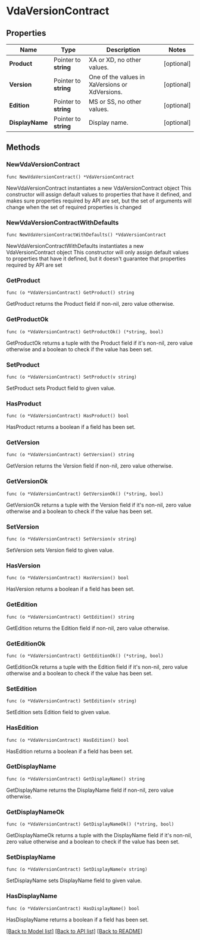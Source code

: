 # VdaVersionContract

## Properties

Name | Type | Description | Notes
------------ | ------------- | ------------- | -------------
**Product** | Pointer to **string** | XA or XD, no other values. | [optional] 
**Version** | Pointer to **string** | One of the values in XaVersions or XdVersions. | [optional] 
**Edition** | Pointer to **string** | MS or SS, no other values. | [optional] 
**DisplayName** | Pointer to **string** | Display name. | [optional] 

## Methods

### NewVdaVersionContract

`func NewVdaVersionContract() *VdaVersionContract`

NewVdaVersionContract instantiates a new VdaVersionContract object
This constructor will assign default values to properties that have it defined,
and makes sure properties required by API are set, but the set of arguments
will change when the set of required properties is changed

### NewVdaVersionContractWithDefaults

`func NewVdaVersionContractWithDefaults() *VdaVersionContract`

NewVdaVersionContractWithDefaults instantiates a new VdaVersionContract object
This constructor will only assign default values to properties that have it defined,
but it doesn't guarantee that properties required by API are set

### GetProduct

`func (o *VdaVersionContract) GetProduct() string`

GetProduct returns the Product field if non-nil, zero value otherwise.

### GetProductOk

`func (o *VdaVersionContract) GetProductOk() (*string, bool)`

GetProductOk returns a tuple with the Product field if it's non-nil, zero value otherwise
and a boolean to check if the value has been set.

### SetProduct

`func (o *VdaVersionContract) SetProduct(v string)`

SetProduct sets Product field to given value.

### HasProduct

`func (o *VdaVersionContract) HasProduct() bool`

HasProduct returns a boolean if a field has been set.

### GetVersion

`func (o *VdaVersionContract) GetVersion() string`

GetVersion returns the Version field if non-nil, zero value otherwise.

### GetVersionOk

`func (o *VdaVersionContract) GetVersionOk() (*string, bool)`

GetVersionOk returns a tuple with the Version field if it's non-nil, zero value otherwise
and a boolean to check if the value has been set.

### SetVersion

`func (o *VdaVersionContract) SetVersion(v string)`

SetVersion sets Version field to given value.

### HasVersion

`func (o *VdaVersionContract) HasVersion() bool`

HasVersion returns a boolean if a field has been set.

### GetEdition

`func (o *VdaVersionContract) GetEdition() string`

GetEdition returns the Edition field if non-nil, zero value otherwise.

### GetEditionOk

`func (o *VdaVersionContract) GetEditionOk() (*string, bool)`

GetEditionOk returns a tuple with the Edition field if it's non-nil, zero value otherwise
and a boolean to check if the value has been set.

### SetEdition

`func (o *VdaVersionContract) SetEdition(v string)`

SetEdition sets Edition field to given value.

### HasEdition

`func (o *VdaVersionContract) HasEdition() bool`

HasEdition returns a boolean if a field has been set.

### GetDisplayName

`func (o *VdaVersionContract) GetDisplayName() string`

GetDisplayName returns the DisplayName field if non-nil, zero value otherwise.

### GetDisplayNameOk

`func (o *VdaVersionContract) GetDisplayNameOk() (*string, bool)`

GetDisplayNameOk returns a tuple with the DisplayName field if it's non-nil, zero value otherwise
and a boolean to check if the value has been set.

### SetDisplayName

`func (o *VdaVersionContract) SetDisplayName(v string)`

SetDisplayName sets DisplayName field to given value.

### HasDisplayName

`func (o *VdaVersionContract) HasDisplayName() bool`

HasDisplayName returns a boolean if a field has been set.


[[Back to Model list]](../README.md#documentation-for-models) [[Back to API list]](../README.md#documentation-for-api-endpoints) [[Back to README]](../README.md)


